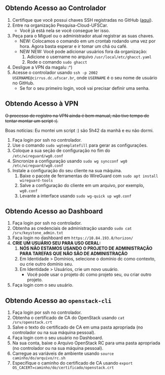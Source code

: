 ## Obtendo Acesso ao Controlador
1. Certifique que você possui chaves SSH registradas no GitHub ([aqui](https://github.com/settings/keys)).
2. Entre na organização Pesquisa-Cloud-UFSCar.
    - Você já está nela se você consegue ler isso.
3. Peça para o Miguel ou o administrador atual registrar as suas chaves.
    - NEW: Colocamos o comando em um crontab rodando uma vez por hora. Agora basta esperar e ir tomar um chá ou café.
    - NEW NEW: Você pode adicionar usuários fora da organização:
        1. Adicione o username no arquivo `/usr/local/etc/ghacct.yaml`
        2. Rode o comando `sudo ghacct`
4. Desligue a VPN da magalu :^)
5. Acesse o controlador usando `ssh -p 2002 USERNAME@cirrus.dc.ufscar.br`, onde `USERNAME` é o seu nome de usuário no GitHub.
    - Se for o seu primeiro login, você vai precisar definir uma senha.

## Obtendo Acesso à VPN
~~O processo de registro na VPN ainda é bem manual, não tive tempo de tentar montar um script :(.~~

Boas notícias: Eu montei um script :) são 5h42 da manhã e eu não dormi.

1. Faça login por ssh no controlador.
2. Use o comando `sudo wgtemplatefill` para gerar as configurações.
3. Coloque a sua seção de configuração no fim do `/etc/wireguard/wg0.conf`
4. Sincronize a configuração usando `sudo wg syncconf wg0 /etc/wireguard/wg0.conf`
5. Instale a configuração do seu cliente na sua máquina.
    1. Baixe o pacote de ferramentas do WireGuard com `sudo apt install wireguard-tools`
    2. Salve a configuração do cliente em um arquivo, por exemplo, `wg0.conf`
    3. Levante a interface usando `sudo wg-quick up wg0.conf`

## Obtendo Acesso ao Dashboard
1. Faça login por ssh no controlador.
2. Obtenha as credenciais de administração usando `sudo cat /srv/keystone_admin.txt`
3. Faça login no dashboard em `https://10.84.193.8/horizon/`
4. **CRIE UM USUÁRIO SEU PARA USO GERAL:**
    1. **NÓS NÃO ESTAMOS USANDO O PROJETO DE ADMINISTRAÇÃO PARA TAREFAS QUE NÃO SÃO DE ADMINISTRAÇÃO**
    2. Em Identidade > Domínios, selecione o domínio dc como contexto, ou crie outro domínio seu.
    3. Em Identidade > Usuários, crie um novo usuário.
        - Você pode usar o projeto dc como projeto seu, ou criar outro projeto.
5. Faça login com o seu usuário.

## Obtendo Acesso ao `openstack-cli`
1. Faça login por ssh no controlador.
2. Obtenha o certificado de CA do OpenStack usando `cat /srv/openstack.crt`
3. Salve o texto do certificado de CA em uma pasta apropriada (no controlador ou na sua máquina pessoal).
4. Faça login com o seu usuário no Dashboard.
5. Na sua conta, baixe o Arquivo OpenStack RC para uma pasta apropriada (no controlador ou na sua máquina pessoal).
6. Carregue as variáveis de ambiente usando `source caminho/do/arquivo/rc.sh`
7. Especifique o caminho do certificado de CA usando `export OS_CACERT=caminho/do/certificado/openstack.crt`